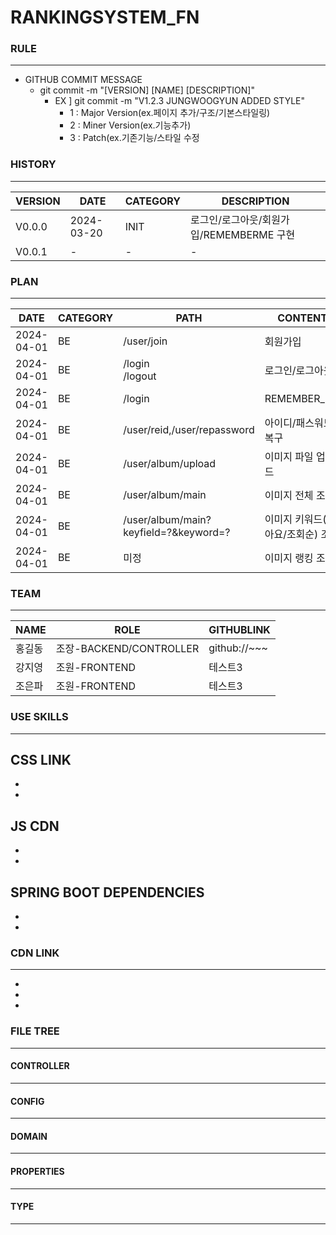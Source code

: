 # RANKINGSYSTEM_FN
### RULE
---
- GITHUB COMMIT MESSAGE
  - git commit -m "[VERSION] [NAME] [DESCRIPTION]"
    - EX ] git commit -m "V1.2.3 JUNGWOOGYUN ADDED STYLE" 
      - 1 : Major Version(ex.페이지 추가/구조/기본스타일링) 
      - 2 : Miner Version(ex.기능추가)
      - 3 : Patch(ex.기존기능/스타일 수정

### HISTORY
---
|VERSION|DATE|CATEGORY|DESCRIPTION|
|------|---|---|---|
|V0.0.0|2024-03-20|INIT|로그인/로그아웃/회원가입/REMEMBERME 구현|
|V0.0.1|-|-|-|



### PLAN
---
|DATE|CATEGORY|PATH|CONTENT|LEVEL|ISSUCCEED|
|----------|--|----|-----|---|---|
|2024-04-01|BE|/user/join|회원가입|**IMPORTANT**| **TRUE**
|2024-04-01|BE|/login<br>/logout|로그인/로그아웃|**IMPORTANT**| **TRUE**
|2024-04-01|BE|/login|REMEMBER_ME|OPTIONAL| FASLE
|2024-04-01|BE|/user/reid,/user/repassword|아이디/패스워드 복구|OPTIONAL| FASLE
|2024-04-01|BE|/user/album/upload|이미지 파일 업로드|**IMPORTANT**| FASLE
|2024-04-01|BE|/user/album/main|이미지 전체 조회|**IMPORTANT**| FASLE
|2024-04-01|BE|/user/album/main?keyfield=?&keyword=?|이미지 키워드(좋아요/조회순) 조회|**IMPORTANT**| FASLE
|2024-04-01|BE|미정|이미지 랭킹 조회|**IMPORTANT**| FASLE

### TEAM
---
|NAME|ROLE|GITHUBLINK|
|------|---|---|
|홍길동|조장-BACKEND/CONTROLLER | github://~~~
|강지영|조원-FRONTEND|테스트3|
|조은파|조원-FRONTEND|테스트3|


### USE SKILLS
---

CSS LINK
  -
  -
  -
  
JS CDN
  -
  -
  -

SPRING BOOT DEPENDENCIES
  -
  -
  -
  




### CDN LINK
---
-
-
-


### FILE TREE
---

#### CONTROLLER
----

#### CONFIG
---

#### DOMAIN
---

#### PROPERTIES
---

#### TYPE
---

  

